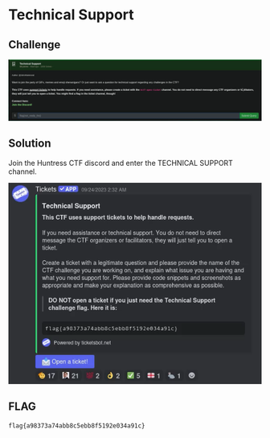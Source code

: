 # Technical Support

## Challenge

![challenge](challenge.png)

## Solution

Join the Huntress CTF discord and enter the TECHNICAL SUPPORT channel.

![solution](solution.png)

## FLAG

```text
flag{a98373a74abb8c5ebb8f5192e034a91c}
```

